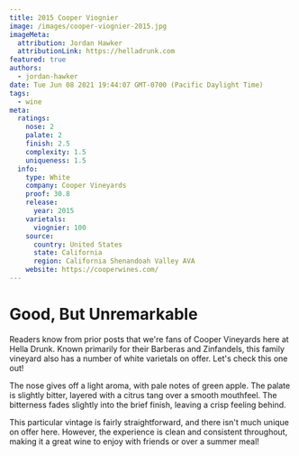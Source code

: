 ```yaml
---
title: 2015 Cooper Viognier 
image: /images/cooper-viognier-2015.jpg
imageMeta:
  attribution: Jordan Hawker
  attributionLink: https://helladrunk.com
featured: true
authors:
  - jordan-hawker
date: Tue Jun 08 2021 19:44:07 GMT-0700 (Pacific Daylight Time)
tags:
  - wine
meta:
  ratings:
    nose: 2
    palate: 2
    finish: 2.5
    complexity: 1.5
    uniqueness: 1.5
  info:
    type: White
    company: Cooper Vineyards
    proof: 30.8
    release:
      year: 2015
    varietals:
      viognier: 100
    source:
      country: United States
      state: California
      region: California Shenandoah Valley AVA
    website: https://cooperwines.com/
---
```


# Good, But Unremarkable

Readers know from prior posts that we're fans of Cooper Vineyards here at Hella Drunk. Known 
primarily for their Barberas and Zinfandels, this family vineyard also has a number of white 
varietals on offer. Let's check this one out!

The nose gives off a light aroma, with pale notes of green apple. The palate is slightly bitter, 
layered with a citrus tang over a smooth mouthfeel. The bitterness fades slightly into the brief 
finish, leaving a crisp feeling behind.

This particular vintage is fairly straightforward, and there isn't much unique on offer here. 
However, the experience is clean and consistent throughout, making it a great wine to enjoy with 
friends or over a summer meal!
